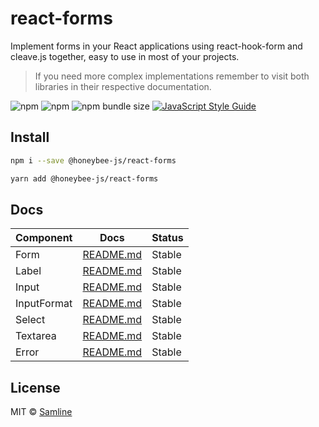 # react-forms

Implement forms in your React applications using react-hook-form and cleave.js together, easy to use in most of your projects.

> If you need more complex implementations remember to visit both libraries in their respective documentation.

![npm](https://img.shields.io/npm/v/@honeybee-js/react-forms?style=flat-square)
![npm](https://img.shields.io/npm/dt/react-forms?style=flat-square)
![npm bundle size](https://img.shields.io/bundlephobia/min/@honeybee-js/react-forms?style=flat-square)
[![JavaScript Style Guide](https://img.shields.io/badge/code_style-standard-brightgreen.svg?style=flat-square)](https://standardjs.com)

## Install

```bash
npm i --save @honeybee-js/react-forms
```

```bash
yarn add @honeybee-js/react-forms
```

## Docs

| Component   | Docs                                                                                     | Status |
| ----------- | ---------------------------------------------------------------------------------------- | ------ |
| Form        | [README.md](https://github.com/samline/react-forms/tree/main/docs/Form/README.md)        | Stable |
| Label       | [README.md](https://github.com/samline/react-forms/tree/main/docs/Label/README.md)       | Stable |
| Input       | [README.md](https://github.com/samline/react-forms/tree/main/docs/Input/README.md)       | Stable |
| InputFormat | [README.md](https://github.com/samline/react-forms/tree/main/docs/InputFormat/README.md) | Stable |
| Select      | [README.md](https://github.com/samline/react-forms/tree/main/docs/Select/README.md)      | Stable |
| Textarea    | [README.md](https://github.com/samline/react-forms/tree/main/docs/Textarea/README.md)    | Stable |
| Error       | [README.md](https://github.com/samline/react-forms/tree/main/docs/Error/README.md)       | Stable |

## License

MIT © [Samline](https://github.com/samline)
